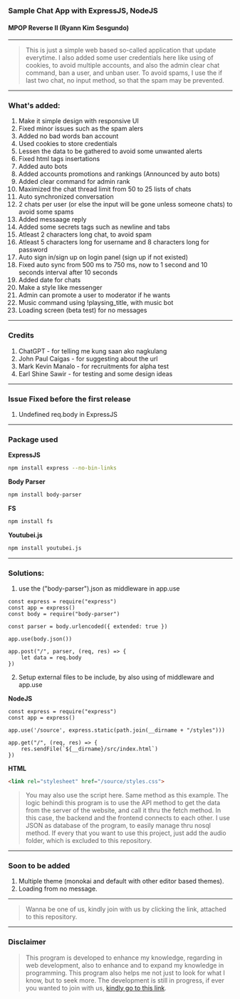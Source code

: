 ### Sample Chat App with ExpressJS, NodeJS
#### MPOP Reverse II (Ryann Kim Sesgundo)
---
> This is just a simple web based so-called application that update everytime. I also added some user credentials here like using of cookies, to avoid multiple accounts, and also the admin clear chat command, ban a user, and unban user. To avoid spams, I use the if last two chat, no input method, so that the spam may be prevented.
---
### What's added:
1. Make it simple design with responsive UI
2. Fixed minor issues such as the spam alers
3. Added no bad words ban account
4. Used cookies to store credentials
5. Lessen the data to be gathered to avoid some unwanted alerts
6. Fixed html tags insertations
7. Added auto bots
8. Added accounts promotions and rankings (Announced by auto bots)
9. Added clear command for admin rank
10. Maximized the chat thread limit from 50 to 25 lists of chats
11. Auto synchronized conversation
12. 2 chats per user (or else the input will be gone unless someone chats) to avoid some spams
13. Added messaage reply
14. Added some secrets tags such as newline and tabs
15. Atleast 2 characters long chat, to avoid spam
16. Atleast 5 characters long for username and 8 characters long for password
17. Auto sign in/sign up on login panel (sign up if not existed)
18. Fixed auto sync from 500 ms to 750 ms, now to 1 second and 10 seconds interval after 10 seconds
19. Added date for chats
20. Make a style like messenger
21. Admin can promote a user to moderator if he wants
22. Music command using !play<space>sing_title, with music bot
23. Loading screen (beta test) for no messages

---
### Credits
1. ChatGPT - for telling me kung saan ako nagkulang
2. John Paul Caigas - for suggesting about the url
3. Mark Kevin Manalo - for recruitments for alpha test
4. Earl Shine Sawir - for testing and some design ideas

---
### Issue Fixed before the first release
1. Undefined req.body in ExpressJS

---
### Package used

**ExpressJS**
```Bash
npm install express --no-bin-links
```

**Body Parser**
```Bash
npm install body-parser
```

**FS**
```Bash
npm install fs
```

**Youtubei.js**
```Bash
npm install youtubei.js
```

---
### Solutions:
1. use the ("body-parser").json as middleware in app.use
```NodeJS
const express = require("express")
const app = express()
const body = require("body-parser")

const parser = body.urlencoded({ extended: true })

app.use(body.json())

app.post("/", parser, (req, res) => {
	let data = req.body
})
```
2. Setup external files to be include, by also using of middleware and app.use

**NodeJS**
```NodeJS
const express = require("express")
const app = express()

app.use('/source', express.static(path.join(__dirname + "/styles")))

app.get("/", (req, res) => {
	res.sendFile(`${__dirname}/src/index.html`)
})
```
**HTML**
```HTML
<link rel="stylesheet" href="/source/styles.css">
```
> You may also use the script here. Same method as this example. The logic behindi this program is to use the API method to get the data from the server of the website, and call it thru the fetch method. In this case, the backend and the frontend connects to each other. I use JSON as database of the program, to easily manage thru nosql method. If every that you want to use this project, just add the audio folder, which is excluded to this repository.
---
### Soon to be added
1. Multiple theme (monokai and default with other editor based themes).
2. Loading from no message.
---
> Wanna be one of us, kindly join with us by clicking the link, attached to this repository.
---
### Disclaimer
> This program is developed to enhance my knowledge, regarding in web development, also to enhance and to expand my knowledge in programming. This program also helps me not just to look for what I know, but to seek more. The development is still in progress, if ever you wanted to join with us, [kindly go to this link](https://chatapp.mpoprevii.repl.co).